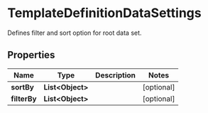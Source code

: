 

# TemplateDefinitionDataSettings

Defines filter and sort option for root data set.

## Properties

| Name | Type | Description | Notes |
|------------ | ------------- | ------------- | -------------|
|**sortBy** | **List&lt;Object&gt;** |  |  [optional] |
|**filterBy** | **List&lt;Object&gt;** |  |  [optional] |



